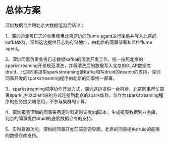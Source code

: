 # 总体方案

深圳数据仓库跟北京大数据组沟后结论：

1、深圳的业务日志的收集使用北京这边的Flume agent进行采集并写入北京的kafka集群，深圳这边提供日志的存储地址，由北京的同事部署和监控flume agent。

2、深圳同事负责业务日志数据kafka的清洗开发工作，统一按照北京的sparkstreaming开发规范清洗，并将清洗后的数据写入北京的OLAP数据库druid，北京同事提供sparkstreaming读Kafka和写druid的deamo的支持，深圳同事开发的sparkstreaming程序由北京的同事统一部署。

3、sparkstreaming程序协作开发方式，深圳这边提供一台机器，北京同事帮忙部署spark ,并以client端的方式连接到北京的spark集群，仅作为sparkstreaming程序的任务提交端使用，不参与集群的计算。

4、离线报表深圳的同事采用定时器定时调度sql脚本，生成报表数据到业务库，北京的同事提供druid的底层数据仓库的支持。

5、实时查询功能，深圳的同事开发前端查询界面，北京的同事提供druid的底层的数据仓库支持。

